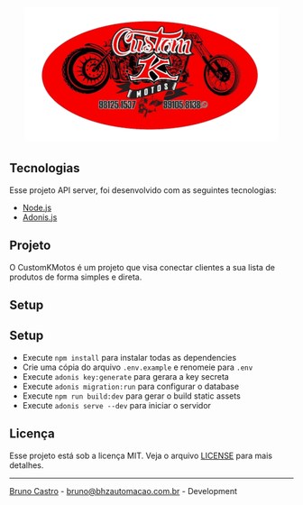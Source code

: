 <h1 align="center">
    <img alt="CustomKMotos" src="https://github.com/BrunoLagoa/customkmotos-backend/blob/master/public/logo.png" width="450px">
</h1>

## Tecnologias

Esse projeto API server, foi desenvolvido com as seguintes tecnologias:

- [Node.js](https://nodejs.org/en/)
- [Adonis.js](https://adonisjs.com)

## Projeto

O CustomKMotos é um projeto que visa conectar clientes a sua lista de produtos de forma simples e direta.

## Setup

## Setup

- Execute `npm install` para instalar todas as dependencies
- Crie uma cópia do arquivo `.env.example` e renomeie para `.env`
- Execute `adonis key:generate` para gerara a key secreta
- Execute `adonis migration:run` para configurar o database
- Execute `npm run build:dev` para gerar o build static assets
- Execute `adonis serve --dev` para iniciar o servidor

## Licença

Esse projeto está sob a licença MIT. Veja o arquivo [LICENSE](LICENSE.md) para mais detalhes.

---

[Bruno Castro](http://www.brunocastro.dev) - [bruno@bhzautomacao.com.br](mailto:bruno@bhzautomacao.com.br) - Development
